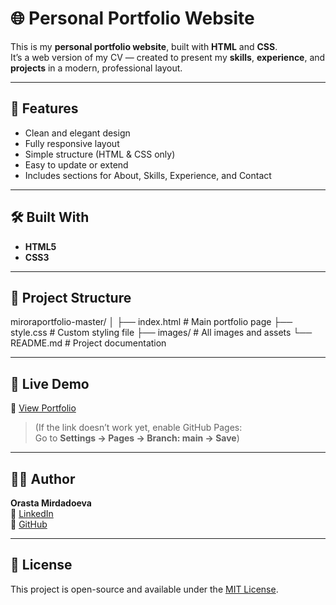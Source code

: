 # 🌐 Personal Portfolio Website

This is my **personal portfolio website**, built with **HTML** and **CSS**.  
It’s a web version of my CV — created to present my **skills**, **experience**, and **projects** in a modern, professional layout.

---

## 🚀 Features
- Clean and elegant design  
- Fully responsive layout  
- Simple structure (HTML & CSS only)  
- Easy to update or extend  
- Includes sections for About, Skills, Experience, and Contact

---

## 🛠️ Built With
- **HTML5**
- **CSS3**

---

## 📂 Project Structure

miroraportfolio-master/
│
├── index.html       # Main portfolio page
├── style.css        # Custom styling file
├── images/          # All images and assets
└── README.md        # Project documentation

---

## 🌟 Live Demo
🔗 [View Portfolio](https://mirora95.github.io/my_portfolio)

> (If the link doesn’t work yet, enable GitHub Pages:  
> Go to **Settings → Pages → Branch: main → Save**)

---

## 👩‍💻 Author
**Orasta Mirdadoeva**  
💼 [LinkedIn](https://www.linkedin.com/in/orasta-mirdadoeva)  
🐙 [GitHub](https://github.com/mirora95)

---

## 📜 License
This project is open-source and available under the [MIT License](LICENSE).
